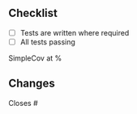 ## Checklist
- [ ] Tests are written where required
- [ ] All tests passing

SimpleCov at <number>%

## Changes

Closes #<number>
